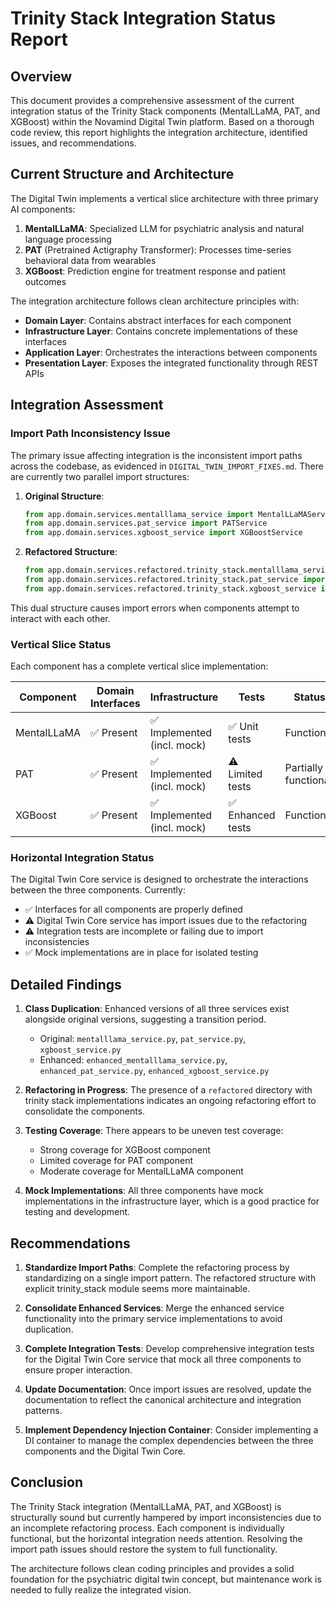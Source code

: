 # Trinity Stack Integration Status Report

## Overview

This document provides a comprehensive assessment of the current integration status of the Trinity Stack components (MentalLLaMA, PAT, and XGBoost) within the Novamind Digital Twin platform. Based on a thorough code review, this report highlights the integration architecture, identified issues, and recommendations.

## Current Structure and Architecture

The Digital Twin implements a vertical slice architecture with three primary AI components:

1. **MentalLLaMA**: Specialized LLM for psychiatric analysis and natural language processing
2. **PAT** (Pretrained Actigraphy Transformer): Processes time-series behavioral data from wearables
3. **XGBoost**: Prediction engine for treatment response and patient outcomes

The integration architecture follows clean architecture principles with:

- **Domain Layer**: Contains abstract interfaces for each component
- **Infrastructure Layer**: Contains concrete implementations of these interfaces
- **Application Layer**: Orchestrates the interactions between components
- **Presentation Layer**: Exposes the integrated functionality through REST APIs

## Integration Assessment

### Import Path Inconsistency Issue

The primary issue affecting integration is the inconsistent import paths across the codebase, as evidenced in `DIGITAL_TWIN_IMPORT_FIXES.md`. There are currently two parallel import structures:

1. **Original Structure**:
   ```python
   from app.domain.services.mentalllama_service import MentalLLaMAService
   from app.domain.services.pat_service import PATService
   from app.domain.services.xgboost_service import XGBoostService
   ```

2. **Refactored Structure**:
   ```python
   from app.domain.services.refactored.trinity_stack.mentalllama_service import MentalLLaMAService  
   from app.domain.services.refactored.trinity_stack.pat_service import PATService
   from app.domain.services.refactored.trinity_stack.xgboost_service import XGBoostService
   ```

This dual structure causes import errors when components attempt to interact with each other.

### Vertical Slice Status

Each component has a complete vertical slice implementation:

| Component | Domain Interfaces | Infrastructure | Tests | Status |
|-----------|-------------------|----------------|-------|--------|
| MentalLLaMA | ✅ Present | ✅ Implemented (incl. mock) | ✅ Unit tests | Functional |
| PAT | ✅ Present | ✅ Implemented (incl. mock) | ⚠️ Limited tests | Partially functional |
| XGBoost | ✅ Present | ✅ Implemented (incl. mock) | ✅ Enhanced tests | Functional |

### Horizontal Integration Status

The Digital Twin Core service is designed to orchestrate the interactions between the three components. Currently:

- ✅ Interfaces for all components are properly defined
- ⚠️ Digital Twin Core service has import issues due to the refactoring
- ⚠️ Integration tests are incomplete or failing due to import inconsistencies
- ✅ Mock implementations are in place for isolated testing

## Detailed Findings

1. **Class Duplication**: Enhanced versions of all three services exist alongside original versions, suggesting a transition period.
   - Original: `mentalllama_service.py`, `pat_service.py`, `xgboost_service.py`
   - Enhanced: `enhanced_mentalllama_service.py`, `enhanced_pat_service.py`, `enhanced_xgboost_service.py`

2. **Refactoring in Progress**: The presence of a `refactored` directory with trinity stack implementations indicates an ongoing refactoring effort to consolidate the components.

3. **Testing Coverage**: There appears to be uneven test coverage:
   - Strong coverage for XGBoost component
   - Limited coverage for PAT component
   - Moderate coverage for MentalLLaMA component

4. **Mock Implementations**: All three components have mock implementations in the infrastructure layer, which is a good practice for testing and development.

## Recommendations

1. **Standardize Import Paths**: Complete the refactoring process by standardizing on a single import pattern. The refactored structure with explicit trinity_stack module seems more maintainable.

2. **Consolidate Enhanced Services**: Merge the enhanced service functionality into the primary service implementations to avoid duplication.

3. **Complete Integration Tests**: Develop comprehensive integration tests for the Digital Twin Core service that mock all three components to ensure proper interaction.

4. **Update Documentation**: Once import issues are resolved, update the documentation to reflect the canonical architecture and integration patterns.

5. **Implement Dependency Injection Container**: Consider implementing a DI container to manage the complex dependencies between the three components and the Digital Twin Core.

## Conclusion

The Trinity Stack integration (MentalLLaMA, PAT, and XGBoost) is structurally sound but currently hampered by import inconsistencies due to an incomplete refactoring process. Each component is individually functional, but the horizontal integration needs attention. Resolving the import path issues should restore the system to full functionality.

The architecture follows clean coding principles and provides a solid foundation for the psychiatric digital twin concept, but maintenance work is needed to fully realize the integrated vision.